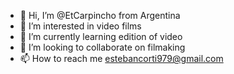 - 👋 Hi, I’m @EtCarpincho from Argentina
- 👀 I’m interested in video films
- 🌱 I’m currently learning edition of video
- 💞️ I’m looking to collaborate on filmaking
- 📫 How to reach me estebancorti979@gmail.com

<!---
EtCarpincho/EtCarpincho is a ✨ special ✨ repository because its `README.md` (this file) appears on your GitHub profile.
You can click the Preview link to take a look at your changes.
--->
